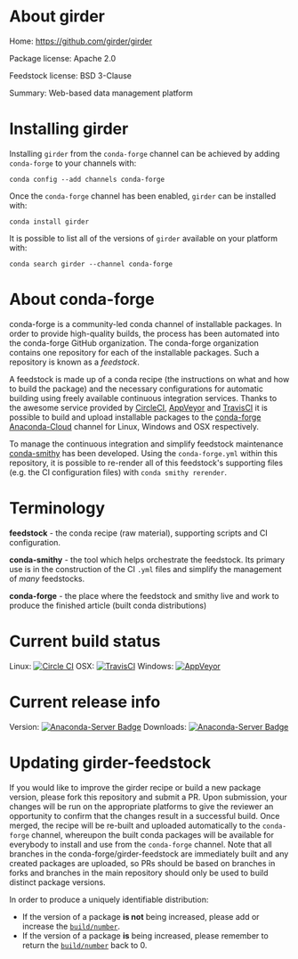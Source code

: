 About girder
============

Home: https://github.com/girder/girder

Package license: Apache 2.0

Feedstock license: BSD 3-Clause

Summary: Web-based data management platform



Installing girder
=================

Installing `girder` from the `conda-forge` channel can be achieved by adding `conda-forge` to your channels with:

```
conda config --add channels conda-forge
```

Once the `conda-forge` channel has been enabled, `girder` can be installed with:

```
conda install girder
```

It is possible to list all of the versions of `girder` available on your platform with:

```
conda search girder --channel conda-forge
```



About conda-forge
=================

conda-forge is a community-led conda channel of installable packages.
In order to provide high-quality builds, the process has been automated into the
conda-forge GitHub organization. The conda-forge organization contains one repository
for each of the installable packages. Such a repository is known as a *feedstock*.

A feedstock is made up of a conda recipe (the instructions on what and how to build
the package) and the necessary configurations for automatic building using freely
available continuous integration services. Thanks to the awesome service provided by
[CircleCI](https://circleci.com/), [AppVeyor](http://www.appveyor.com/)
and [TravisCI](https://travis-ci.org/) it is possible to build and upload installable
packages to the [conda-forge](https://anaconda.org/conda-forge)
[Anaconda-Cloud](http://docs.anaconda.org/) channel for Linux, Windows and OSX respectively.

To manage the continuous integration and simplify feedstock maintenance
[conda-smithy](http://github.com/conda-forge/conda-smithy) has been developed.
Using the ``conda-forge.yml`` within this repository, it is possible to re-render all of
this feedstock's supporting files (e.g. the CI configuration files) with ``conda smithy rerender``.


Terminology
===========

**feedstock** - the conda recipe (raw material), supporting scripts and CI configuration.

**conda-smithy** - the tool which helps orchestrate the feedstock.
                   Its primary use is in the construction of the CI ``.yml`` files
                   and simplify the management of *many* feedstocks.

**conda-forge** - the place where the feedstock and smithy live and work to
                  produce the finished article (built conda distributions)

Current build status
====================

Linux: [![Circle CI](https://circleci.com/gh/conda-forge/girder-feedstock.svg?style=shield)](https://circleci.com/gh/conda-forge/girder-feedstock)
OSX: [![TravisCI](https://travis-ci.org/conda-forge/girder-feedstock.svg?branch=master)](https://travis-ci.org/conda-forge/girder-feedstock)
Windows: [![AppVeyor](https://ci.appveyor.com/api/projects/status/github/conda-forge/girder-feedstock?svg=True)](https://ci.appveyor.com/project/conda-forge/girder-feedstock/branch/master)

Current release info
====================
Version: [![Anaconda-Server Badge](https://anaconda.org/conda-forge/girder/badges/version.svg)](https://anaconda.org/conda-forge/girder)
Downloads: [![Anaconda-Server Badge](https://anaconda.org/conda-forge/girder/badges/downloads.svg)](https://anaconda.org/conda-forge/girder)


Updating girder-feedstock
=========================

If you would like to improve the girder recipe or build a new
package version, please fork this repository and submit a PR. Upon submission,
your changes will be run on the appropriate platforms to give the reviewer an
opportunity to confirm that the changes result in a successful build. Once
merged, the recipe will be re-built and uploaded automatically to the
`conda-forge` channel, whereupon the built conda packages will be available for
everybody to install and use from the `conda-forge` channel.
Note that all branches in the conda-forge/girder-feedstock are
immediately built and any created packages are uploaded, so PRs should be based
on branches in forks and branches in the main repository should only be used to
build distinct package versions.

In order to produce a uniquely identifiable distribution:
 * If the version of a package **is not** being increased, please add or increase
   the [``build/number``](http://conda.pydata.org/docs/building/meta-yaml.html#build-number-and-string).
 * If the version of a package **is** being increased, please remember to return
   the [``build/number``](http://conda.pydata.org/docs/building/meta-yaml.html#build-number-and-string)
   back to 0.
